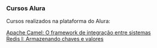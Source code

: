 ### Cursos Alura

Cursos realizados na plataforma do Alura:

[Apache Camel: O framework de integração entre sistemas](https://github.com/dpalmas/apache-camel.git) <br>
[Redis I: Armazenando chaves e valores](https://github.com/dpalmas/redis1.git)

